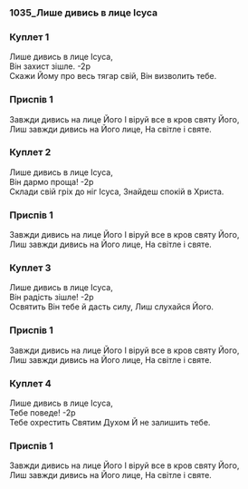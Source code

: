 ### 1035_Лише дивись в лице Ісуса
### Куплет 1
Лише дивись в лице Ісуса,<br/>Він захист зішле. -2р<br/>Скажи Йому про весь тягар свій, Він визволить тебе.
### Приспів 1
Завжди дивись на лице Його І віруй все в кров святу Його, <br/>Лиш завжди дивись на Його лице, На світле і святе.
### Куплет 2
Лише дивись в лице Ісуса,<br/>Він дармо проща! -2р<br/>Склади свій гріх до ніг Ісуса, Знайдеш спокій в Христа.
### Приспів 1
Завжди дивись на лице Його І віруй все в кров святу Його, <br/>Лиш завжди дивись на Його лице, На світле і святе.
### Куплет 3
Лише дивись в лице Ісуса,<br/>Він радість зішле! -2р<br/>Освятить Він тебе й дасть силу, Лиш слухайся Його.
### Приспів 1
Завжди дивись на лице Його І віруй все в кров святу Його, <br/>Лиш завжди дивись на Його лице, На світле і святе.
### Куплет 4
Лише дивись в лице Ісуса,<br/>Тебе поведе! -2р<br/>Тебе охрестить Святим Духом Й не залишить тебе.
### Приспів 1
Завжди дивись на лице Його І віруй все в кров святу Його, <br/>Лиш завжди дивись на Його лице, На світле і святе.
